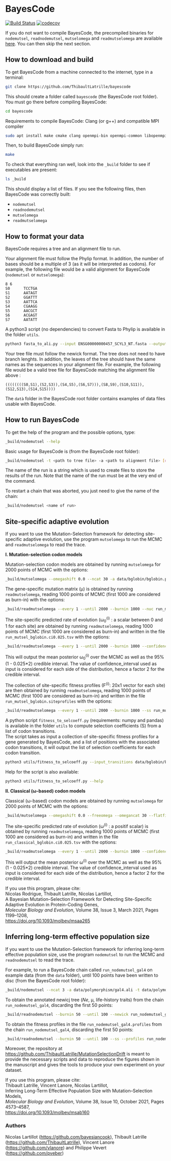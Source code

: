 # BayesCode

[![Build Status](https://travis-ci.org/bayesiancook/bayescode.svg?branch=dev)](https://travis-ci.org/bayesiancook/bayescode)
[![codecov](https://codecov.io/gh/bayesiancook/bayescode/branch/dev/graph/badge.svg)](https://codecov.io/gh/bayesiancook/bayescode)

If you do not want to compile BayesCode, the precompiled binaries for `nodemutsel`, `readnodemutsel`, `mutselomega`
and `readmutselomega` are available [here](https://github.com/ThibaultLatrille/bayescode/releases/tag/v1.0).
You can then skip the next section.

## How to download and build

To get BayesCode from a machine connected to the internet, type in a terminal:
```bash
git clone https://github.com/ThibaultLatrille/bayescode
```

This should create a folder called `bayescode` (the BayesCode root folder). You must go there before compiling BayesCode:
```bash
cd bayescode
```

Requirements to compile BayesCode: Clang (or g++) and compatible MPI compiler
```bash
sudo apt install make cmake clang openmpi-bin openmpi-common libopenmpi-dev
```

Then, to build BayesCode simply run:
```bash
make
```

To check that everything ran well, look into the `_build`  folder to see if executables are present:
```bash
ls _build
```

This should display a list of files. If you see the following files, then BayesCode was correctly built:
* `nodemutsel`
* `readnodemutsel`
* `mutselomega`
* `readmutselomega`

## How to format your data

BayesCode requires a tree and an alignment file to run.

Your alignment file must follow the Phylip format.
In addition, the number of bases should be a multiple of 3 (as it will be interpreted as codons).
For example, the following file would be a valid alignment for BayesCode (`nodemutsel` or `mutselomega`):

```phylip
8 6
S0      TCCTGA
S1      AATAGT
S2      GGATTT
S3      AATTCA
S4      CGAAGG
S5      AACGCT
S6      ACGAGT
S7      AATATT
```
A python3 script (no dependencies) to convert Fasta to Phylip is available in the folder `utils`.
```bash
python3 fasta_to_ali.py --input ENSG00000000457_SCYL3_NT.fasta --output ENSG00000000457_SCYL3_NT.phy
```

Your tree file must follow the newick format.
The tree does not need to have branch lenghts.
In addition, the leaves of the tree should have the same names as the sequences in your alignment file.
For example, the following file would be a valid tree file for BayesCode matching the alignment file above :

```newick
((((((((S0,S1),(S2,S3)),(S4,S5),(S6,S7))),(S8,S9),(S10,S11)),(S12,S13),(S14,S15))))
```

The `datà` folder in the BayesCode root folder contains examples of data files usable with BayesCode.

## How to run BayesCode

To get the help of the program and the possible options, type:
```bash
_build/nodemutsel --help
```

Basic usage for BayesCode is (from the BayesCode root folder):
```bash
_build/nodemutsel -t <path to tree file> -a <path to alignment file> [options...] <name of run>
```
The name of the run is a string which is used to create files to store the results of the run.
Note that the name of the run must be at the very end of the command.

To restart a chain that was aborted, you just need to give the name of the chain:
```bash
_build/nodemutsel <name of run>
```

## Site-specific adaptive evolution

If you want to use the Mutation-Selection framework for detecting site-specific adaptive evolution, use the program `mutselomega` to run the MCMC and `readmutselomega` to read the trace.

**I. Mutation-selection codon models**

Mutation-selection codon models are obtained by running `mutselomega` for 2000 points of MCMC with the options:
```bash
_build/mutselomega --omegashift 0.0 --ncat 30 -a data/bglobin/bglobin.phy -t data/bglobin/bglobin.tre --until 2000 run_mutsel_bglobin
```

The gene-specific mutation matrix (μ) is obtained by running `readmutselomega`, reading 1000 points of MCMC (first 1000 are considered as burn-in) with the options:
```bash
_build/readmutselomega --every 1 --until 2000 --burnin 1000 --nuc run_mutsel_bglobin
```

The site-specific predicted rate of evolution (ω<sub>0</sub><sup>(i)</sup> : a scalar between 0 and 1 for each site) are obtained by running `readmutselomega`, reading 1000 points of MCMC (first 1000 are considered as burn-in) and written in the file `run_mutsel_bglobin.ci0.025.tsv` with the options:
```bash
_build/readmutselomega --every 1 --until 2000 --burnin 1000 --confidence_interval 0.025 --omega_0 run_mutsel_bglobin
```
This will output the mean posterior ω<sub>0</sub><sup>(i)</sup> over the MCMC as well as the 95% (1 - 0.025*2) credible interval.
The value of confidence_interval used as input is considered for each side of the distribution, hence a factor 2 for the credible interval.

The collection of site-specific fitness profiles (F<sup>(i)</sup>: 20x1 vector for each site) are then obtained by running `readmutselomega`, reading 1000 points of MCMC (first 1000 are considered as burn-in) and written in the file `run_mutsel_bglobin.siteprofiles` with the options:
```bash
_build/readmutselomega --every 1 --until 2000 --burnin 1000 --ss run_mutsel_bglobin
```

A python script `fitness_to_selcoeff.py` (requirements: numpy and pandas) is available in the folder `utils` to compute selection coefficients (S) from a list of codon transitions.\
The script takes as input a collection of site-specific fitness profiles for a gene generated by BayesCode, and a list of positions with the associated codon transitions, it will output the list of selection coefficients for each codon transition.
```bash
python3 utils/fitness_to_selcoeff.py --input_transitions data/bglobin/bglobin.transitions.tsv --input_profiles run_mutsel_bglobin.siteprofiles --output bglobin.transitions.selcoeffs.tsv
```
Help for the script is also available:
```bash
python3 utils/fitness_to_selcoeff.py --help
```

**II. Classical (ω-based) codon models**

Classical (ω-based) codon models are obtained by running `mutselomega` for 2000 points of MCMC with the options:
```bash
_build/mutselomega --omegashift 0.0 --freeomega --omegancat 30 --flatfitness -a data/bglobin/bglobin.phy -t data/bglobin/bglobin.tre -u 2000 run_classical_bglobin
```

The site-specific predicted rate of evolution (ω<sup>(i)</sup> : a positif scalar) is obtained by running `readmutselomega`, reading 1000 points of MCMC (first 1000 are considered as burn-in) and written in the file `run_classical_bglobin.ci0.025.tsv` with the options:
```bash
_build/readmutselomega --every 1 --until 2000 --burnin 1000 --confidence_interval 0.025 run_classical_bglobin
```
This will output the mean posterior ω<sup>(i)</sup> over the MCMC as well as the 95% (1 - 0.025*2) credible interval.
The value of confidence_interval used as input is considered for each side of the distribution, hence a factor 2 for the credible interval.

If you use this program, please cite:\
Nicolas Rodrigue, Thibault Latrille, Nicolas Lartillot,\
A Bayesian Mutation–Selection Framework for Detecting Site-Specific Adaptive Evolution in Protein-Coding Genes,\
_Molecular Biology and Evolution_,
Volume 38, Issue 3, March 2021, Pages 1199–1208,\
https://doi.org/10.1093/molbev/msaa265

## Inferring long-term effective population size

If you want to use the Mutation-Selection framework for inferring long-term effective population size, use the program `nodemutsel` to run the MCMC and `readnodemutsel` to read the trace.

For example, to run a BayesCode chain called `run_nodemutsel_gal4` on example data (from the `data` folder), until 100 points have been written to disc (from the BayesCode root folder):
```bash
_build/nodemutsel --ncat 3 -a data/polymorphism/gal4.ali -t data/polymorphism/gal4.newick -u 100 run_nodemutsel_gal4
```

To obtain the annotated newicj tree (_Ne_, μ, life-history traits) from the chain `run_nodemutsel_gal4`, discarding the first 50 points:
```bash
_build/readnodemutsel --burnin 50 --until 100 --newick run_nodemutsel_gal4
```

To obtain the fitness profiles in the file `run_nodemutsel_gal4.profiles` from the chain `run_nodemutsel_gal4`, discarding the first 50 points:
```bash
_build/readnodemutsel --burnin 50 --until 100 --ss --profiles run_nodemutsel_gal4.profiles run_nodemutsel_gal4
```

Moreover, the repository at https://github.com/ThibaultLatrille/MutationSelectionDrift is meant to provide the necessary scripts and data to reproduce the figures shown in the manuscript and gives the tools to produce your own experiment on your dataset.

If you use this program, please cite:\
Thibault Latrille, Vincent Lanore, Nicolas Lartillot,\
Inferring Long-Term Effective Population Size with Mutation–Selection Models,\
_Molecular Biology and Evolution_,
Volume 38, Issue 10, October 2021, Pages 4573–4587,\
https://doi.org/10.1093/molbev/msab160

### Authors

Nicolas Lartillot (https://github.com/bayesiancook), Thibault Latrille (https://github.com/ThibaultLatrille), Vincent Lanore (https://github.com/vlanore) and Philippe Vevert (https://github.com/pveber)
